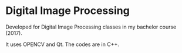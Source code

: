 # Digital Image Processing

Developed for Digital Image Processing classes in my bachelor course (2017). 

It uses OPENCV and Qt. The codes are in C++.
